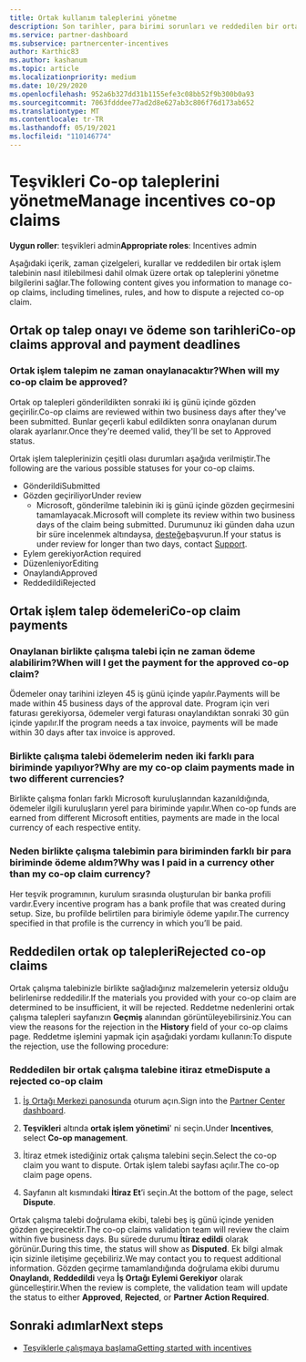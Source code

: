```yaml
---
title: Ortak kullanım taleplerini yönetme
description: Son tarihler, para birimi sorunları ve reddedilen bir ortak op talebini nasıl ele almak dahil olmak üzere ortak op talep sürecini anlayın.
ms.service: partner-dashboard
ms.subservice: partnercenter-incentives
author: Karthic83
ms.author: kashanum
ms.topic: article
ms.localizationpriority: medium
ms.date: 10/29/2020
ms.openlocfilehash: 952a6b327dd31b1155efe3c08bb52f9b300b0a93
ms.sourcegitcommit: 7063fdddee77ad2d8e627ab3c806f76d173ab652
ms.translationtype: MT
ms.contentlocale: tr-TR
ms.lasthandoff: 05/19/2021
ms.locfileid: "110146774"
---
```

# <a name="manage-incentives-co-op-claims"></a><span data-ttu-id="a73cf-103">Teşvikleri Co-op taleplerini yönetme</span><span class="sxs-lookup"><span data-stu-id="a73cf-103">Manage incentives co-op claims</span></span>

<span data-ttu-id="a73cf-104">**Uygun roller**: teşvikleri admin</span><span class="sxs-lookup"><span data-stu-id="a73cf-104">**Appropriate roles**: Incentives admin</span></span>

<span data-ttu-id="a73cf-105">Aşağıdaki içerik, zaman çizelgeleri, kurallar ve reddedilen bir ortak işlem talebinin nasıl itilebilmesi dahil olmak üzere ortak op taleplerini yönetme bilgilerini sağlar.</span><span class="sxs-lookup"><span data-stu-id="a73cf-105">The following content gives you information to manage co-op claims, including timelines, rules, and how to dispute a rejected co-op claim.</span></span>

## <a name="co-op-claims-approval-and-payment-deadlines"></a><span data-ttu-id="a73cf-106">Ortak op talep onayı ve ödeme son tarihleri</span><span class="sxs-lookup"><span data-stu-id="a73cf-106">Co-op claims approval and payment deadlines</span></span>

### <a name="when-will-my-co-op-claim-be-approved"></a><span data-ttu-id="a73cf-107">Ortak işlem talepim ne zaman onaylanacaktır?</span><span class="sxs-lookup"><span data-stu-id="a73cf-107">When will my co-op claim be approved?</span></span>

<span data-ttu-id="a73cf-108">Ortak op talepleri gönderildikten sonraki iki iş günü içinde gözden geçirilir.</span><span class="sxs-lookup"><span data-stu-id="a73cf-108">Co-op claims are reviewed within two business days after they've been submitted.</span></span> <span data-ttu-id="a73cf-109">Bunlar geçerli kabul edildikten sonra onaylanan durum olarak ayarlanır.</span><span class="sxs-lookup"><span data-stu-id="a73cf-109">Once they're deemed valid, they'll be set to Approved status.</span></span>  

<span data-ttu-id="a73cf-110">Ortak işlem taleplerinizin çeşitli olası durumları aşağıda verilmiştir.</span><span class="sxs-lookup"><span data-stu-id="a73cf-110">The following are the various possible statuses for your co-op claims.</span></span>

- <span data-ttu-id="a73cf-111">Gönderildi</span><span class="sxs-lookup"><span data-stu-id="a73cf-111">Submitted</span></span>
- <span data-ttu-id="a73cf-112">Gözden geçiriliyor</span><span class="sxs-lookup"><span data-stu-id="a73cf-112">Under review</span></span>
  - <span data-ttu-id="a73cf-113">Microsoft, gönderilme talebinin iki iş günü içinde gözden geçirmesini tamamlayacak.</span><span class="sxs-lookup"><span data-stu-id="a73cf-113">Microsoft will complete its review within two business days of the claim being submitted.</span></span> <span data-ttu-id="a73cf-114">Durumunuz iki günden daha uzun bir süre incelenmek altındaysa, [desteğe](https://partner.microsoft.com/dashboard/support/incentives/servicerequests?category=incentives)başvurun.</span><span class="sxs-lookup"><span data-stu-id="a73cf-114">If your status is under review for longer than two days, contact [Support](https://partner.microsoft.com/dashboard/support/incentives/servicerequests?category=incentives).</span></span>
- <span data-ttu-id="a73cf-115">Eylem gerekiyor</span><span class="sxs-lookup"><span data-stu-id="a73cf-115">Action required</span></span>
- <span data-ttu-id="a73cf-116">Düzenleniyor</span><span class="sxs-lookup"><span data-stu-id="a73cf-116">Editing</span></span>
- <span data-ttu-id="a73cf-117">Onaylandı</span><span class="sxs-lookup"><span data-stu-id="a73cf-117">Approved</span></span>
- <span data-ttu-id="a73cf-118">Reddedildi</span><span class="sxs-lookup"><span data-stu-id="a73cf-118">Rejected</span></span>

## <a name="co-op-claim-payments"></a><span data-ttu-id="a73cf-119">Ortak işlem talep ödemeleri</span><span class="sxs-lookup"><span data-stu-id="a73cf-119">Co-op claim payments</span></span>

### <a name="when-will-i-get-the-payment-for-the-approved-co-op-claim"></a><span data-ttu-id="a73cf-120">Onaylanan birlikte çalışma talebi için ne zaman ödeme alabilirim?</span><span class="sxs-lookup"><span data-stu-id="a73cf-120">When will I get the payment for the approved co-op claim?</span></span>

<span data-ttu-id="a73cf-121">Ödemeler onay tarihini izleyen 45 iş günü içinde yapılır.</span><span class="sxs-lookup"><span data-stu-id="a73cf-121">Payments will be made within 45 business days of the approval date.</span></span> <span data-ttu-id="a73cf-122">Program için veri faturası gerekiyorsa, ödemeler vergi faturası onaylandıktan sonraki 30 gün içinde yapılır.</span><span class="sxs-lookup"><span data-stu-id="a73cf-122">If the program needs a tax invoice, payments will be made within 30 days after tax invoice is approved.</span></span>

### <a name="why-are-my-co-op-claim-payments-made-in-two-different-currencies"></a><span data-ttu-id="a73cf-123">Birlikte çalışma talebi ödemelerim neden iki farklı para biriminde yapılıyor?</span><span class="sxs-lookup"><span data-stu-id="a73cf-123">Why are my co-op claim payments made in two different currencies?</span></span>

<span data-ttu-id="a73cf-124">Birlikte çalışma fonları farklı Microsoft kuruluşlarından kazanıldığında, ödemeler ilgili kuruluşların yerel para biriminde yapılır.</span><span class="sxs-lookup"><span data-stu-id="a73cf-124">When co-op funds are earned from different Microsoft entities, payments are made in the local currency of each respective entity.</span></span>  

### <a name="why-was-i-paid-in-a-currency-other-than-my-co-op-claim-currency"></a><span data-ttu-id="a73cf-125">Neden birlikte çalışma talebimin para biriminden farklı bir para biriminde ödeme aldım?</span><span class="sxs-lookup"><span data-stu-id="a73cf-125">Why was I paid in a currency other than my co-op claim currency?</span></span>

<span data-ttu-id="a73cf-126">Her teşvik programının, kurulum sırasında oluşturulan bir banka profili vardır.</span><span class="sxs-lookup"><span data-stu-id="a73cf-126">Every incentive program has a bank profile that was created during setup.</span></span> <span data-ttu-id="a73cf-127">Size, bu profilde belirtilen para birimiyle ödeme yapılır.</span><span class="sxs-lookup"><span data-stu-id="a73cf-127">The currency specified in that profile is the currency in which you’ll be paid.</span></span>

## <a name="rejected-co-op-claims"></a><span data-ttu-id="a73cf-128">Reddedilen ortak op talepleri</span><span class="sxs-lookup"><span data-stu-id="a73cf-128">Rejected co-op claims</span></span>

<span data-ttu-id="a73cf-129">Ortak çalışma talebinizle birlikte sağladığınız malzemelerin yetersiz olduğu belirlenirse reddedilir.</span><span class="sxs-lookup"><span data-stu-id="a73cf-129">If the materials you provided with your co-op claim are determined to be insufficient, it will be rejected.</span></span> <span data-ttu-id="a73cf-130">Reddetme nedenlerini ortak çalışma talepleri sayfanızın **Geçmiş** alanından görüntüleyebilirsiniz.</span><span class="sxs-lookup"><span data-stu-id="a73cf-130">You can view the reasons for the rejection in the **History** field of your co-op claims page.</span></span> <span data-ttu-id="a73cf-131">Reddetme işlemini yapmak için aşağıdaki yordamı kullanın:</span><span class="sxs-lookup"><span data-stu-id="a73cf-131">To dispute the rejection, use the following procedure:</span></span>

### <a name="dispute-a-rejected-co-op-claim"></a><span data-ttu-id="a73cf-132">Reddedilen bir ortak çalışma talebine itiraz etme</span><span class="sxs-lookup"><span data-stu-id="a73cf-132">Dispute a rejected co-op claim</span></span>

1. <span data-ttu-id="a73cf-133">[İş Ortağı Merkezi panosunda](https://partner.microsoft.com/dashboard/) oturum açın.</span><span class="sxs-lookup"><span data-stu-id="a73cf-133">Sign into the [Partner Center dashboard](https://partner.microsoft.com/dashboard/).</span></span>

2. <span data-ttu-id="a73cf-134">**Teşvikleri** altında **ortak işlem yönetimi**' ni seçin.</span><span class="sxs-lookup"><span data-stu-id="a73cf-134">Under **Incentives**, select **Co-op management**.</span></span>

3. <span data-ttu-id="a73cf-135">İtiraz etmek istediğiniz ortak çalışma talebini seçin.</span><span class="sxs-lookup"><span data-stu-id="a73cf-135">Select the co-op claim you want to dispute.</span></span> <span data-ttu-id="a73cf-136">Ortak işlem talebi sayfası açılır.</span><span class="sxs-lookup"><span data-stu-id="a73cf-136">The co-op claim page opens.</span></span>

4. <span data-ttu-id="a73cf-137">Sayfanın alt kısmındaki **İtiraz Et**’i seçin.</span><span class="sxs-lookup"><span data-stu-id="a73cf-137">At the bottom of the page, select **Dispute**.</span></span>

<span data-ttu-id="a73cf-138">Ortak çalışma talebi doğrulama ekibi, talebi beş iş günü içinde yeniden gözden geçirecektir.</span><span class="sxs-lookup"><span data-stu-id="a73cf-138">The co-op claims validation team will review the claim within five business days.</span></span> <span data-ttu-id="a73cf-139">Bu sürede durumu **İtiraz edildi** olarak görünür.</span><span class="sxs-lookup"><span data-stu-id="a73cf-139">During this time, the status will show as **Disputed**.</span></span> <span data-ttu-id="a73cf-140">Ek bilgi almak için sizinle iletişime geçebiliriz.</span><span class="sxs-lookup"><span data-stu-id="a73cf-140">We may contact you to request additional information.</span></span> <span data-ttu-id="a73cf-141">Gözden geçirme tamamlandığında doğrulama ekibi durumu **Onaylandı**, **Reddedildi** veya **İş Ortağı Eylemi Gerekiyor** olarak güncelleştirir.</span><span class="sxs-lookup"><span data-stu-id="a73cf-141">When the review is complete, the validation team will update the status to either **Approved**, **Rejected**, or **Partner Action Required**.</span></span>

## <a name="next-steps"></a><span data-ttu-id="a73cf-142">Sonraki adımlar</span><span class="sxs-lookup"><span data-stu-id="a73cf-142">Next steps</span></span>

- [<span data-ttu-id="a73cf-143">Teşviklerle çalışmaya başlama</span><span class="sxs-lookup"><span data-stu-id="a73cf-143">Getting started with incentives</span></span>](incentives-get-started-intro.md)
